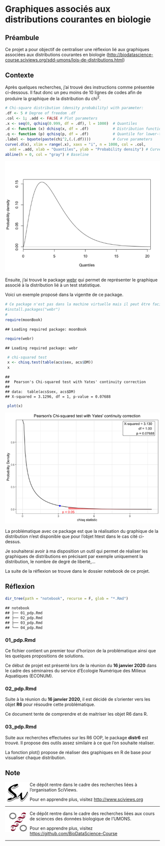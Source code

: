 Graphiques associés aux distributions courantes en biologie
================

## Préambule

Ce projet a pour objectif de centraliser une réflexion lié aux
graphiques associées aux distributions courantes en biologie
(<http://biodatascience-course.sciviews.org/sdd-umons/lois-de-distributions.html>)

## Contexte

Après quelques recherches, j’ai trouvé des instructions comme présentée
ci-dessous. Il faut donc un peu moins de 10 lignes de codes afin de
produire la graphique de la distribution du chi<sup>2</sup>.

``` r
# Chi-square distribution (density probability) with parameter:
.df <- 5 # Degree of freedom .df
.col <- 1; .add <- FALSE # Plot parameters
.x <- seq(0, qchisq(0.999, df = .df), l = 1000)  # Quantiles
.d <- function (x) dchisq(x, df = .df)           # Distribution function
.q <- function (p) qchisq(p, df = .df)           # Quantile for lower-tail prob
.label <- bquote(paste(chi^2,(.(.df))))          # Curve parameters
curve(.d(x), xlim = range(.x), xaxs = "i", n = 1000, col = .col,
  add = .add, xlab = "Quantiles", ylab = "Probability density") # Curve
abline(h = 0, col = "gray") # Baseline
```

![](README_files/figure-gfm/unnamed-chunk-1-1.png)<!-- -->

Ensuite, j’ai trouvé le package
[webr](https://cardiomoon.github.io/webr/index.html) qui permet de
représenter le graphique associé à la distribution lié à un test
statistique.

Voici un exemple proposé dans la vigentte de ce
package.

``` r
# Ce package n'est pas dans la machine virtuelle mais il peut être facillement installé avec l'instruction suivante
#install.packages("webr")
#
require(moonBook)
```

    ## Loading required package: moonBook

``` r
require(webr)
```

    ## Loading required package: webr

``` r
 # chi-squared test
 x <- chisq.test(table(acs$sex, acs$DM))
 x
```

    ## 
    ##  Pearson's Chi-squared test with Yates' continuity correction
    ## 
    ## data:  table(acs$sex, acs$DM)
    ## X-squared = 3.1296, df = 1, p-value = 0.07688

``` r
 plot(x)
```

![](README_files/figure-gfm/unnamed-chunk-2-1.png)<!-- -->

La problématique avec ce package est que la réalisation du graphique de
la distribution n’est disponible que pour l’objet htest dans le cas cité
ci-dessus.

Je souhaiterai avoir à ma disposition un outil qui permet de réaliser
les graphiques de distributions en précisant par exemple uniquement la
distribution, le nombre de degré de liberté,…

La suite de la réflexion se trouve dans le dossier notebook de ce
projet.

## Réflexion

``` r
dir_tree(path = "notebook", recurse = F, glob = "*.Rmd")
```

    ## notebook
    ## ├── 01_pdp.Rmd
    ## ├── 02_pdp.Rmd
    ## ├── 03_pdp.Rmd
    ## └── 04_pdp.Rmd

### 01\_pdp.Rmd

Ce fichier contient un premier tour d’horizon de la problématique ainsi
que les quelques propositions de solutions.

Ce début de projet est présenté lors de la réunion du **16 janvier
2020** dans le cadre des séminaires du service d’Ecologie Numérique des
Milieux Aquatiques (ECONUM).

### 02\_pdp.Rmd

Suite à la réunion du **16 janvier 2020**, il est décidé de s’orienter
vers les objet **R6** pour résoudre cette problématique.

Ce document tente de comprendre et de maitriser les objet R6 dans R.

### 03\_pdp.Rmd

Suite aux recherches effectuées sur les R6 OOP, le package **distr6**
est trouvé. Il propose des outils assez similaire à ce que l’on souhaite
réaliser.

La fonction plot() propose de réaliser des graphiques en R de base pour
visualiser chaque distribution.

## Note

<img src="figures/SvLogo-128.png" width="80" height="70" align="left"/>
Ce dépôt rentre dans le cadre des recherches liées à l’organisation
SciViews.

Pour en apprendre plus, visitez
<http://www.sciviews.org>

-----

<img src="figures/BioDataScience-128.png" width="80" height="70" align="left"/>
Ce dépôt rentre dans le cadre des recherches liées aux cours de sciences
des données biologique de l’UMONS.

Pour en apprendre plus, visitez
<https://github.com/BioDataScience-Course>

-----
